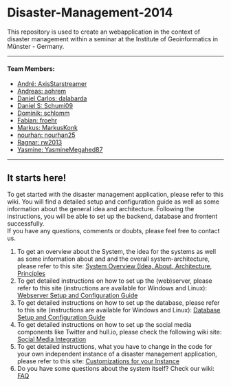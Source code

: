 # Disaster-Management-2014
This repository is used to create an webapplication in the context of disaster management within a seminar at the Institute of Geoinformatics in Münster - Germany.

----------

#### Team Members:

 - [André: AxisStarstreamer][1] 
 - [Andreas: aohrem][2] 
 - [Daniel Carlos: dalabarda][3] 
 - [Daniel S: Schumi09][4] 
 - [Dominik: schlomm][5] 
 - [Fabian: froehr][6] 
 - [Markus: MarkusKonk][7] 
 - [nourhan: nourhan25][8] 
 - [Ragnar: rw2013][9] 
 - [Yasmine: YasmineMegahed87][10]


----------


## It starts here!
To get started with the disaster management application, please refer to this wiki. You will find a detailed setup and configuration guide as well as some information about the general idea and architecture. Following the instructions, you will be able to set up the backend, database and frontent successfully.  
If you have any questions, comments or doubts, please feel free to contact us.

1. To get an overview about the System, the idea for the systems as well as some information about and and the overall system-architecture, please refer to this site: [System Overview (Idea, About, Architecture, Principles](https://github.com/froehr/Disaster-Management-2014/wiki/1.-System-Overview)
1. To get detailed instructions on how to set up the (web)server, please refer to this site (instructions are available for Windows and Linux): [Webserver Setup and Configuration Guide](https://github.com/froehr/Disaster-Management-2014/wiki/2.-Webserver-Installation-and-Setup-Guide)
1. To get detailed instructions on how to set up the database, please refer to this site (instructions are available for Windows and Linux): [Database Setup and Configuration Guide](https://github.com/froehr/Disaster-Management-2014/wiki/3.-Database-Installation-and-Setup-Guide)
1. To get detailed instructions on how to set up the social media components like Twitter and hull.io, please check the following wiki site: [Social Media Integration](https://github.com/froehr/Disaster-Management-2014/wiki/4.-Social-Media-Integration)
1. To get detailed instructions, what you have to change in the code for your own independent instance of a disaster management application, please refer to this site: [Customizations for your Instance ](https://github.com/froehr/Disaster-Management-2014/wiki/5.-Customizations-for-your-own-Instance)
1. Do you have some questions about the system itself? Check our wiki: [FAQ](https://github.com/froehr/Disaster-Management-2014/wiki/6.-FAQ)





  [1]: https://github.com/AxisStarstreamer
  [2]: https://github.com/aohrem
  [3]: https://github.com/dalabarda
  [4]: https://github.com/Schumi09
  [5]: https://github.com/schlomm
  [6]: https://github.com/froehr
  [7]: https://github.com/MarkusKonk
  [8]: https://github.com/nourhan25
  [9]: https://github.com/rw2013
  [10]: https://github.com/YasmineMegahed87
